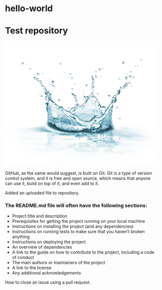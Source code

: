 # hello-world
# Test repository

![headshot](1015_WVwateroil.jpg)

GitHub, as the same would suggest, is built on Git. Git is a type of version control
system, and it is free and open source, which means that anyone can use it, build
on top of it, and even add to it.

Added an uploaded file to repository.

### The README.md file will often have the following sections:
*	Project title and description
*	Prerequisites for getting the project running on your local machine
*	Instructions on installing the project (and any dependencies)
*	Instructions on running tests to make sure that you haven’t broken anything
*	Instructions on deploying the project
*	An overview of dependencies
*	A link to the guide on how to contribute to the project, including a code of conduct
*	The main authors or maintainers of the project
*	A link to the license
*	Any additional acknowledgements


How to close an issue using a pull request.
